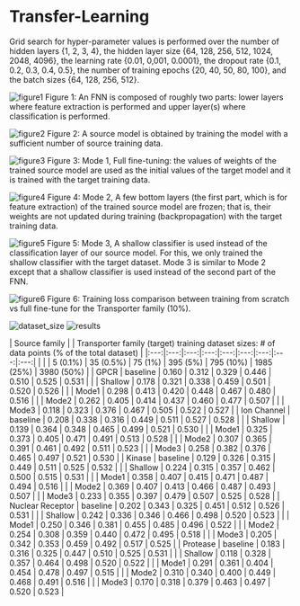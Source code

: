 # Transfer-Learning

Grid search for hyper-parameter values is performed over the number of hidden layers {1, 2, 3, 4}, the hidden layer size {64, 128, 256, 512, 1024, 2048, 4096}, the learning rate {0.01, 0,001, 0.0001}, the dropout rate {0.1, 0.2, 0.3, 0.4, 0.5}, the number of training epochs {20, 40, 50, 80, 100}, and the batch sizes {64, 128, 256, 512}.

 
![figure1](https://user-images.githubusercontent.com/1288719/164443353-addc0237-6b48-45b0-9cf1-da02d3896ce1.png)
Figure 1: An FNN is composed of roughly two parts: lower layers where feature extraction is performed and upper layer(s) where classification is performed.

![figure2](https://user-images.githubusercontent.com/1288719/164443975-c32f37a5-d1c4-43f6-ab08-e8221727a434.png)
Figure 2: A source model is obtained by training the model with a sufficient number of source training data.

![figure3](https://user-images.githubusercontent.com/1288719/164443978-791799c1-7e97-4019-954f-355e02c6c247.png)
Figure 3: Mode 1, Full fine-tuning: the values of weights of the trained source model are used as the initial values of the target model and it is trained with the target training data.

![figure4](https://user-images.githubusercontent.com/1288719/164443365-275234c8-5a18-4481-b219-6cfd095d4e37.png)
Figure 4: Mode 2, A few bottom layers (the first part, which is for feature extraction) of the trained source model are frozen; that is, their weights are not updated during training (backpropagation) with the target training data.

![figure5](https://user-images.githubusercontent.com/1288719/164443982-f6a2f7af-cb8b-4f6f-8018-d29310dbed8d.png)
Figure 5: Mode 3, A shallow classifier is used instead of the classification layer of our source model. For this, we only trained the shallow classifier with the target dataset. Mode 3 is similar to Mode 2 except that a shallow classifier is used instead of the second part of the FNN.

![figure6](https://user-images.githubusercontent.com/1288719/164443309-6f50f203-cfe1-40c7-b09d-ebb32982f16e.png)
Figure 6: Training loss comparison between training from scratch vs full fine-tune for the Transporter family (10%).



![dataset_size](https://user-images.githubusercontent.com/1288719/186678429-611820c8-54a5-416f-87ad-e80c9dc92382.png)
![results](https://user-images.githubusercontent.com/1288719/186680015-19905931-3bf2-4cd5-8d08-1fe482b29ea0.png)

| Source family |  |  Transporter family (target) training dataset sizes: # of data points (% of the total dataset)  |
|:---:|:---:|:---:|:---:|:---:|:---:|:---:|:---:|:---:|
|  |  | 5 (0.1%) | 35 (0.5%) | 75 (1%) | 395 (5%) | 795 (10%) | 1985 (25%) | 3980 (50%) |
| GPCR | baseline | 0.160 | 0.312 | 0.329 | 0.446 | 0.510 | 0.525 | 0.531 |
|  | Shallow | 0.178 | 0.321 | 0.338 | 0.459 | 0.501 | 0.520 | 0.526 |
|  | Mode1 | 0.298 | 0.413 | 0.420 | 0.448 | 0.467 | 0.480 | 0.516 |
|  | Mode2 | 0.262 | 0.405 | 0.414 | 0.437 | 0.460 | 0.477 | 0.507 |
|  | Mode3 | 0.118 | 0.323 | 0.376 | 0.467 | 0.505 | 0.522 | 0.527 |
| Ion Channel | baseline | 0.208 | 0.338 | 0.316 | 0.449 | 0.511 | 0.527 | 0.528 |
|  | Shallow | 0.139 | 0.364 | 0.348 | 0.465 | 0.499 | 0.521 | 0.530 |
|  | Mode1 | 0.325 | 0.373 | 0.405 | 0.471 | 0.491 | 0.513 | 0.528 |
|  | Mode2 | 0.307 | 0.365 | 0.391 | 0.461 | 0.492 | 0.511 | 0.523 |
|  | Mode3 | 0.258 | 0.382 | 0.376 | 0.465 | 0.497 | 0.521 | 0.530 |
| Kinase | baseline | 0.129 | 0.326 | 0.315 | 0.449 | 0.511 | 0.525 | 0.532 |
|  | Shallow | 0.224 | 0.315 | 0.357 | 0.462 | 0.500 | 0.515 | 0.531 |
|  | Mode1 | 0.358 | 0.407 | 0.415 | 0.471 | 0.487 | 0.494 | 0.516 |
|  | Mode2 | 0.369 | 0.407 | 0.413 | 0.466 | 0.487 | 0.493 | 0.507 |
|  | Mode3 | 0.233 | 0.355 | 0.397 | 0.479 | 0.507 | 0.525 | 0.528 |
| Nuclear Receptor |  baseline | 0.202 | 0.343 | 0.325 | 0.451 | 0.512 | 0.526 | 0.531 |
|  | Shallow | 0.242 | 0.336 | 0.346 | 0.466 | 0.498 | 0.520 | 0.523 |
|  | Mode1 | 0.250 | 0.346 | 0.381 | 0.455 | 0.485 | 0.496 | 0.522 |
|  | Mode2 | 0.254 | 0.308 | 0.359 | 0.440 | 0.472 | 0.495 | 0.518 |
|  | Mode3 | 0.205 | 0.342 | 0.353 | 0.459 | 0.492 | 0.517 | 0.525 |
| Protease |  baseline | 0.183 | 0.316 | 0.325 | 0.447 | 0.510 | 0.525 | 0.531 |
|  | Shallow | 0.118 | 0.328 | 0.357 | 0.464 | 0.498 | 0.520 | 0.522 |
|  | Mode1 | 0.291 | 0.361 | 0.404 | 0.454 | 0.478 | 0.497 | 0.515 |
|  | Mode2 | 0.310 | 0.340 | 0.400 | 0.449 | 0.468 | 0.491 | 0.516 |
|  | Mode3 | 0.170 | 0.318 | 0.379 | 0.463 | 0.497 | 0.520 | 0.523 |
